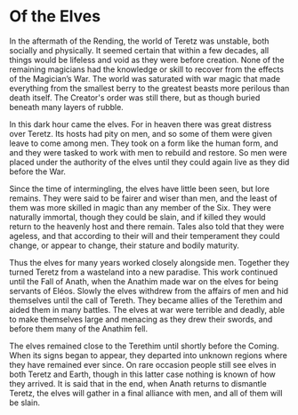 # Of the Elves

In the aftermath of the Rending, the world of Teretz was unstable, both socially and physically. It seemed certain that within a few decades, all things would be lifeless and void as they were before creation. None of the remaining magicians had the knowledge or skill to recover from the effects of the Magician’s War. The world was saturated with war magic that made everything from the smallest berry to the greatest beasts more perilous than death itself. The Creator's order was still there, but as though buried beneath many layers of rubble.

In this dark hour came the elves. For in heaven there was great distress over Teretz. Its hosts had pity on men, and so some of them were given leave to come among men. They took on a form like the human form, and and they were tasked to work with men to rebuild and restore. So men were placed under the authority of the elves until they could again live as they did before the War.

Since the time of intermingling, the elves have little been seen, but lore remains. They were said to be fairer and wiser than men, and the least of them was more skilled in magic than any member of the Six. They were naturally immortal, though they could be slain, and if killed they would return to the heavenly host and there remain. Tales also told that they were ageless, and that according to their will and their temperament they could change, or appear to change, their stature and bodily maturity.

Thus the elves for many years worked closely alongside men. Together they turned Teretz from a wasteland into a new paradise. This work continued until the Fall of Anath, when the Anathim made war on the elves for being servants of Eléos. Slowly the elves withdrew from the affairs of men and hid themselves until the call of Tereth. They became allies of the Terethim and aided them in many battles. The elves at war were terrible and deadly, able to make themselves large and menacing as they drew their swords, and before them many of the Anathim fell.

The elves remained close to the Terethim until shortly before the Coming. When its signs began to appear, they departed into unknown regions where they have remained ever since. On rare occasion people still see elves in both Teretz and Earth, though in this latter case nothing is known of how they arrived. It is said that in the end, when Anath returns to dismantle Teretz, the elves will gather in a final alliance with men, and all of them will be slain.
